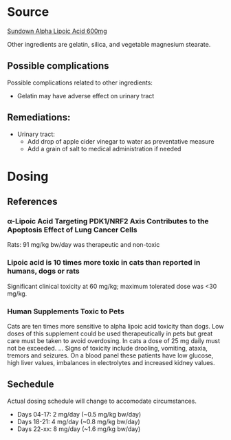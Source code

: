 # Source

[Sundown Alpha Lipoic Acid 600mg](https://www.amazon.com/Sundown-Naturals-Super-Lipoic-Capsules/dp/B004G9Q7IA)

Other ingredients are gelatin, silica, and vegetable magnesium stearate.

## Possible complications

Possible complications related to other ingredients:
- Gelatin may have adverse effect on urinary tract

## Remediations:
- Urinary tract:
    - Add drop of apple cider vinegar to water as preventative measure
    - Add a grain of salt to medical administration if needed

# Dosing

## References

### α-Lipoic Acid Targeting PDK1/NRF2 Axis Contributes to the Apoptosis Effect of Lung Cancer Cells

Rats: 91 mg/kg bw/day was therapeutic and non-toxic

### Lipoic acid is 10 times more toxic in cats than reported in humans, dogs or rats

Significant clinical toxicity at 60 mg/kg; maximum tolerated dose was <30 mg/kg.

###  Human Supplements Toxic to Pets

Cats are ten times more sensitive to alpha lipoic acid toxicity than dogs. Low doses of this supplement could be used therapeutically in pets but great care must be taken to avoid overdosing. In cats a dose of 25 mg daily must not be exceeded. ... Signs of toxicity include drooling, vomiting, ataxia, tremors and seizures. On a blood panel these patients have low glucose, high liver values, imbalances in electrolytes and increased kidney values.

## Sechedule

Actual dosing schedule will change to accomodate circumstances.

- Days 04-17: 2 mg/day (~0.5 mg/kg bw/day)
- Days 18-21: 4 mg/day (~0.8 mg/kg bw/day)
- Days 22-xx: 8 mg/day (~1.6 mg/kg bw/day)


